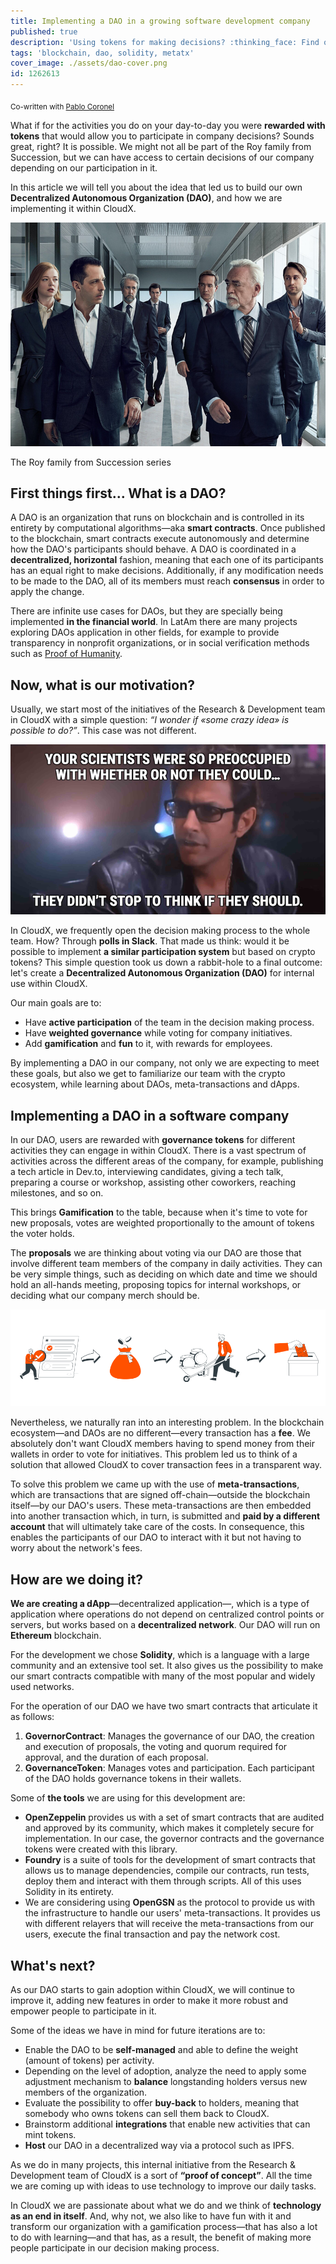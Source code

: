 ```yaml
---
title: Implementing a DAO in a growing software development company
published: true
description: 'Using tokens for making decisions? :thinking_face: Find out how we are using blockchain to build a DAO in our company'
tags: 'blockchain, dao, solidity, metatx'
cover_image: ./assets/dao-cover.png
id: 1262613
---
```


<sub>Co-written with [Pablo Coronel](https://github.com/pablitxn)</sub>

What if for the activities you do on your day-to-day you were **rewarded with tokens** that would allow you to participate in company decisions? Sounds great, right? It is possible. We might not all be part of the Roy family from Succession, but we can have access to certain decisions of our company depending on our participation in it.

In this article we will tell you about the idea that led us to build our own **Decentralized Autonomous Organization (DAO)**, and how we are implementing it within CloudX.

![The Roy family from Succession series](./assets/dao-succession.png)
<figcaption>The Roy family from Succession series</figcaption>

## First things first… What is a DAO?

A DAO is an organization that runs on blockchain and is controlled in its entirety by computational algorithms—aka **smart contracts**. Once published to the blockchain, smart contracts execute autonomously and determine how the DAO's participants should behave. A DAO is coordinated in a **decentralized, horizontal** fashion, meaning that each one of its participants has an equal right to make decisions. Additionally, if any modification needs to be made to the DAO, all of its members must reach **consensus** in order to apply the change.

There are infinite use cases for DAOs, but they are specially being implemented **in the financial world**. In LatAm there are many projects exploring DAOs application in other fields, for example to provide transparency in nonprofit organizations, or in social verification methods such as [Proof of Humanity](https://github.com/Proof-Of-Humanity).

## Now, what is our motivation?

Usually, we start most of the initiatives of the Research & Development team in CloudX with a simple question: _“I wonder if «some crazy idea» is possible to do?”_. This case was not different.

![Dr Malcolm from Jurassic Park saying "Your scientists were so preoccupied with whether or not they could, they didn't stop to think if they should"](./assets/dao-dr-malcolm.png)

In CloudX, we frequently open the decision making process to the whole team. How? Through **polls in Slack**. That made us think: would it be possible to implement **a similar participation system** but based on crypto tokens? This simple question took us down a rabbit-hole to a final outcome: let's create a **Decentralized Autonomous Organization (DAO)** for internal use within CloudX.

Our main goals are to:

* Have **active participation** of the team in the decision making process.
* Have **weighted governance** while voting for company initiatives.
* Add **gamification** and **fun** to it, with rewards for employees.

By implementing a DAO in our company, not only we are expecting to meet these goals, but also we get to familiarize our team with the crypto ecosystem, while learning about DAOs, meta-transactions and dApps.

## Implementing a DAO in a software company

In our DAO, users are rewarded with **governance tokens** for different activities they can engage in within CloudX. There is a vast spectrum of activities across the different areas of the company, for example, publishing a tech article in Dev.to, interviewing candidates, giving a tech talk, preparing a course or workshop, assisting other coworkers, reaching milestones, and so on.

This brings **Gamification** to the table, because when it's time to vote for new proposals, votes are weighted proportionally to the amount of tokens the voter holds.

The **proposals** we are thinking about voting via our DAO are those that involve different team members of the company in daily activities. They can be very simple things, such as deciding on which date and time we should hold an all-hands meeting, proposing topics for internal workshops, or deciding what our company merch should be.

![A DAO user collecting tokens and then using them to vote for a proposal](./assets/dao-journey.png)

Nevertheless, we naturally ran into an interesting problem. In the blockchain ecosystem—and DAOs are no different—every transaction has a **fee**. We absolutely don't want CloudX members having to spend money from their wallets in order to vote for initiatives. This problem led us to think of a solution that allowed CloudX to cover transaction fees in a transparent way.

To solve this problem we came up with the use of **meta-transactions**, which are transactions that are signed off-chain—outside the blockchain itself—by our DAO's users. These meta-transactions are then embedded into another transaction which, in turn, is submitted and **paid by a different account** that will ultimately take care of the costs. In consequence, this enables the participants of our DAO to interact with it but not having to worry about the network's fees.

## How are we doing it?

**We are creating a dApp**—decentralized application—, which is a type of application where operations do not depend on centralized control points or servers, but works based on a **decentralized network**. Our DAO will run on **Ethereum** blockchain.

For the development we chose **Solidity**, which is a language with a large community and an extensive tool set. It also gives us the possibility to make our smart contracts compatible with many of the most popular and widely used networks.

For the operation of our DAO we have two smart contracts that articulate it as follows:

1. **GovernorContract**: Manages the governance of our DAO, the creation and execution of proposals, the voting and quorum required for approval, and the duration of each proposal.
2. **GovernanceToken**: Manages votes and participation. Each participant of the DAO holds governance tokens in their wallets.

Some of **the tools** we are using for this development are:

* **OpenZeppelin** provides us with a set of smart contracts that are audited and approved by its community, which makes it completely secure for implementation. In our case, the governor contracts and the governance tokens were created with this library.
* **Foundry** is a suite of tools for the development of smart contracts that allows us to manage dependencies, compile our contracts, run tests, deploy them and interact with them through scripts. All of this uses Solidity in its entirety.
* We are considering using **OpenGSN** as the protocol to provide us with the infrastructure to handle our users' meta-transactions. It provides us with different relayers that will receive the meta-transactions from our users, execute the final transaction and pay the network cost.

## What's next?

As our DAO starts to gain adoption within CloudX, we will continue to improve it, adding new features in order to make it more robust and empower people to participate in it.

Some of the ideas we have in mind for future iterations are to:

* Enable the DAO to be **self-managed** and able to define the weight (amount of tokens) per activity.
* Depending on the level of adoption, analyze the need to apply some adjustment mechanism to **balance** longstanding holders versus new members of the organization.
* Evaluate the possibility to offer **buy-back** to holders, meaning that somebody who owns tokens can sell them back to CloudX.
* Brainstorm additional **integrations** that enable new activities that can mint tokens.
* **Host** our DAO in a decentralized way via a protocol such as IPFS.

As we do in many projects, this internal initiative from the Research & Development team of CloudX is a sort of **“proof of concept”**. All the time we are coming up with ideas to use technology to improve our daily tasks.

In CloudX we are passionate about what we do and we think of **technology as an end in itself**. And, why not, we also like to have fun with it and transform our organization with a gamification process—that has also a lot to do with learning—and that has, as a result, the benefit of making more people participate in our decision making process.

